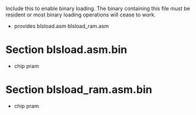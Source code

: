 Include this to enable binary loading. The binary containing this file must be
resident or most binary loading operations will cease to work.

 - provides blsload.asm blsload_ram.asm


Section blsload.asm.bin
=======================

 - chip pram


Section blsload_ram.asm.bin
===========================

 - chip pram

